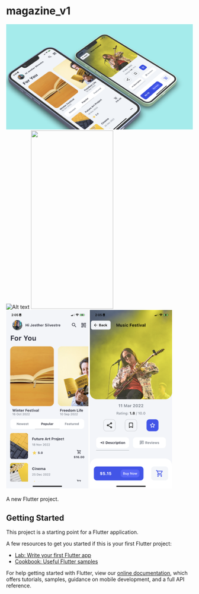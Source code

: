 # magazine_v1
![Alt text](/screenshot/sampleV2.png?raw=true "Banner")<br>
![Alt text](/screenshot/sampleV1.gif?raw=true "ScreenShot")
<img src="/screenshot/sampleV3.png?raw=true" width="222" height="480">
<img src="/screenshot/sampleV4.PNG?raw=true" width="222" height="480">
<img src="/screenshot/sampleV5.PNG?raw=true" width="222" height="480"><br><br>
A new Flutter project.

## Getting Started

This project is a starting point for a Flutter application.

A few resources to get you started if this is your first Flutter project:

- [Lab: Write your first Flutter app](https://flutter.dev/docs/get-started/codelab)
- [Cookbook: Useful Flutter samples](https://flutter.dev/docs/cookbook)

For help getting started with Flutter, view our
[online documentation](https://flutter.dev/docs), which offers tutorials,
samples, guidance on mobile development, and a full API reference.
